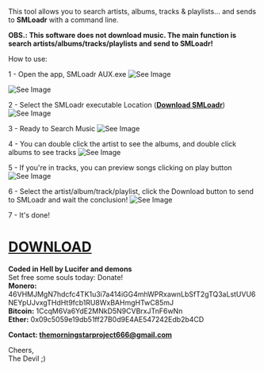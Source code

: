 This tool allows you to search artists, albums, tracks & playlists... and sends to **SMLoadr** with a command line.  

**OBS.:
This software does not download music. The main function is search artists/albums/tracks/playlists and send to SMLoadr!**  

How to use: 

1 - Open the app, SMLoadr AUX.exe
![See Image](https://imgur.com/meKxCg9.png)  

![See Image](https://imgur.com/jxvWKRf.png)  

2 - Select the SMLoadr executable Location ([**Download SMLoadr**](https://git.teknik.io/SMLoadrDev/SMLoadr/releases)) ![See Image](https://imgur.com/uuH8JFj.png)  

3 - Ready to Search Music ![See Image](https://imgur.com/ExUvmX2.png)  

4 - You can double click the artist to see the albums, and double click albums to see tracks ![See Image](https://imgur.com/H1dep5V.png) 

5 - If you're in tracks, you can preview songs clicking on play button ![See Image](https://imgur.com/y2unQg5.png)

6 - Select the artist/album/track/playlist, click the Download button to send to SMLoadr and wait the conclusion! ![See Image](https://imgur.com/WdCAJtx.png)  




7 - It's done!  

# [DOWNLOAD](https://github.com/thelucifermorningstar/SMLoadr-AUX/releases)  

**Coded in Hell by Lucifer and demons**  
Set free some souls today: Donate!  
**Monero:** 46VHMJMgN7hdcfc4TK1u3i7a414iGG4mhWPRxawnLbSfT2gTQ3aLstUVU6NEYpUJvxgTHdHt9fcb1RU8WxBAHmgHTwC85mJ  
**Bitcoin:** 1CcqM6Va6YdE2MNkD5N9CVBrxJTnF6wNn  
**Ether:** 0x09c5059e19db51ff27B0d9E4AE547242Edb2b4CD  


**Contact: themorningstarproject666@gmail.com**

Cheers,  
The Devil ;)
